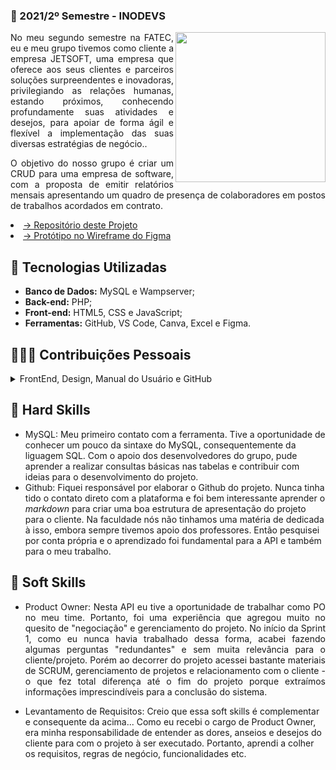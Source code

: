   ### 📍 2021/2º Semestre - INODEVS 
  <img align="right" src="https://user-images.githubusercontent.com/82103455/196815906-0dac1fb3-67a3-495f-bc2a-57d7e393e3f5.jpg" height="240px">
 <p align="justify">No meu segundo semestre na FATEC, eu e meu grupo tivemos como cliente a empresa JETSOFT, uma empresa que oferece aos seus clientes e parceiros soluções surpreendentes e inovadoras, privilegiando as relações humanas, estando próximos, conhecendo profundamente suas atividades e desejos, para apoiar de forma ágil e flexível a implementação das suas diversas estratégias de negócio..</p>
<p align="justify">O objetivo do nosso grupo é criar um CRUD para uma empresa de software, com a proposta de emitir relatórios mensais apresentando um quadro de presença de colaboradores em postos de trabalhos acordados em contrato.</p>


 <li><a href="https://github.com/Inodevs/Inodevs">→ Repositório deste Projeto</a></li> 
  <li><a href="https://www.figma.com/proto/tipWpDl8AF1pPSGCAsVdGA/Untitled?node-id=94%3A2&scaling=scale-down-width&page-id=91%3A2&starting-point-node-id=94%3A2">→ Protótipo no Wireframe do Figma</a></li> 
 
## 🔧 Tecnologias Utilizadas
- **Banco de Dados:** MySQL e Wampserver;
- **Back-end:** PHP;
- **Front-end:** HTML5, CSS e JavaScript;
- **Ferramentas:** GitHub, VS Code, Canva, Excel e Figma.

## 👨🏻‍💻 Contribuições Pessoais

<details>
  <summary> FrontEnd, Design, Manual do Usuário e GitHub </summary>
<p align="justify">Neste projeto eu comecei a aprender o desenvolvimento de HTML e CSS. Elaborei os wireframes e desenvolvi as primeiras telas para o projeto, conforme vocês podem ver um trecho no item abaixo. Fui PO da equipe e contribui efetivamente com a gestão das Tasks, backlog do produto e fiz o manual do usuário.</p>
 
  <details><summary> Alguns códigos que contribui: </summary>
  
  ```
  
<div class="site">
    <div id="cabecalho">
        <div class= " menu-principal ">
            <img class= "imagem" src="../img/perfil.jpg" alt=" Logo Inodevs">
            <br>
            <br>
            <a href="#conteudo-principal">Quem somos</a>
            <a href="#conteudo-secundario">Serviços</a>
            <a href="#rodape">Fale conosco</a>
        </div>
    </div>

    <div id="conteudo">
        <div id="conteudo-principal">
            <h1>Quem somos</h1>
             Somos uma empresa de tecnologia que esta iniciando sua jornada. <br>
             Nossa equipe é composta por um grupo de sete alunos do curso matutino de análise e desenvolvimento de <br> 
             sistemas da Fatec de São José dos Campos. 
            <br>
            <br>
            <br>
            <img class= "perfis" src="../img/imagem3.jpg" title="Scrum master Kauã Renó" alt="Scrum master Kauã Renó ">
            <img class= "perfis" src="../img/imagem7.jpg" title="Product Owner Luiz Habaeb" alt=" Product Owner Luiz Habaeb ">
            <img class= "perfis" src="../img/imagem6.jpg" title="Desenvolvedor Gustavo Kenji" alt=" Desenvolvedor Gustavo Kenji ">
            <img class= "perfis" src="../img/imagem1.jpg" title="Desenvolvedora Júlia Maria" alt=" Desenvolvedora Júlia Maria ">
            <img class= "perfis" src="../img/imagem2.jpg" title=" Desenvolvedora Júlia Rafaela" alt=" Desenvolvedora Júlia Rafaela ">
            <img class= "perfis" src="../img/imagem4.jpg" title="Desenvolvedor Luis Henrique" alt=" Desenvolvedor Luis Henrique ">
            <img class= "perfis" src="../img/imagem5.jpg" title="Desenvolvedora Maria Eduarda" alt=" Desenvolvedora Maria Eduarda ">
        </div>
    </div>

    <br>
    <br>
    <div id="rodape">

        <h1>Fale conosco:</h1>
        <p id="telefone-email">
            Inodevs.contact@gmail.com: <a href="mailto: Inodevs.contact@gmail.com?Subject=Título%20da%20mensagem" target="_blank">Enviar email</a> 
            <br>
            <br>
            Github: <a href="https://github.com/Inodevs" target="_blank">  Inodevs</a>
            <br>
        </p>
        <p id="endereco">
            <br>
            São José dos Campos - SP
        </p>
        <p>
            <a id="voltar" href="../php/controle.php">Voltar para o menu</a>
        </p>
        <b>        
            <small id="copyright">
            &copy; Inodevs Ltda. Todos os Direitos Reservados.
            </small>
        </b>
    </div>

</div>
    
    // CSS
    
    /*imagem de fundo*/
body {
    background-image: url(../img/fundo.jpg);
    background-repeat: no-repeat ;
    background-size: 100%;
    background-attachment: fixed;
    color: #333;
    margin-bottom: 50px;
    margin-top: 50px;
}

/*fundo branco no texto*/
.site{
    width: 70%;
    background-color: white;
    margin: 0 auto;
    height: auto;
}

.perfis{
    width: 80px;
    height: 80px;

}
/*.php{
    width: 120px;
    height: 80px;
}
/*.php{
    width: 230px;
    height: 120px;
}*/
.imagem{
    width: 300px;
    height: 300px;  
}

body, input, select, textarea {
    font-family: "Segoe UI";
    text-align: center;
}

a{
    border-radius: 6px; 
    padding:5px;
    text-decoration: none;
    text-align:center;	
    color:#ccc;
    background: rgb(95, 93, 98);	
    width:120px;  
    height:24px;
}

a:hover {
    color: #000;
    text-decoration: none;
}

p {
    font-size: 16px;
    margin-bottom: 1.5em;
    line-height: 1.4em;
    font-family: Marker Felt, fantasy;
}

#conteudo-principal h1 {
    font-size: 36px;
    margin-bottom: 0.5em;
   font-family: Marker Felt, fantasy;
}

#conteudo-principal h2,
#conteudo-secundario h1 {
    font-size: 24px;
    margin-bottom: 0.5em;
    font-family: Marker Felt, fantasy;
}

#conteudo-secundario p {
    font-size: 14px;
}

#rodape h1{
    font-size: 24px;
    margin-bottom: 0.5em;
    font-family: Marker Felt, fantasy;
}

#rodape {
    padding-bottom: 25px;
}

.menu-principal{
    margin: 0 auto;
    padding-top: 25px;
}

li {
    list-style-type: none;
}

.php{
    width: 200px;
    height: 100px; 
}

#voltar {
    color: black;
}

@media screen and (max-width: 480px) {     
    #rodape h1{
        font-size: 12px;
    }

    #conteudo-secundario p {
        font-size: 6.5px;
    }

    #conteudo-principal h2,
    #conteudo-secundario h1 {
        font-size: 16px;
    }

    p {
        font-size: 12px;
    }
    
    #conteudo-principal h1 {
        font-size: 20px;
    }

    .imagem{
        width: 175px;
        height: 150px;  
    }

    #copyright{
        font-size: 10px;
    }

    .site{
        width: 80%;
    }

    .perfis{
        width: 60px;
        height: 60px;
    }

    body {
        margin-bottom: 25px;
        margin-top: 25px;
        background-size: 230%;
    }

}
  ```
  </details>
  
</details>
  
## 🔹 Hard Skills
- MySQL: Meu primeiro contato com a ferramenta. Tive a oportunidade de conhecer um pouco da sintaxe do MySQL, consequentemente da liguagem SQL. Com o apoio dos desenvolvedores do grupo, pude aprender a realizar consultas básicas nas tabelas e contribuir com ideias para o desenvolvimento do projeto.
- Github: Fiquei responsável por elaborar o Github do projeto. Nunca tinha tido o contato direto com a plataforma e foi bem interessante aprender o _markdown_ para criar uma boa estrutura de apresentação do projeto para o cliente. Na faculdade nós não tinhamos uma matéria de dedicada à isso, embora sempre tivemos apoio dos professores. Então pesquisei por conta própria e o aprendizado foi fundamental para  a API e também para o meu trabalho.

## 🔹 Soft Skills
- <p align="justify">Product Owner: Nesta API eu tive a oportunidade de trabalhar como PO no meu time. Portanto, foi uma experiência que agregou muito no quesito de "negociação" e gerenciamento do projeto. No início da Sprint 1, como eu nunca havia trabalhado dessa forma, acabei fazendo algumas perguntas "redundantes" e sem muita relevância para o cliente/projeto. Porém ao decorrer do projeto acessei bastante materiais de SCRUM, gerenciamento de projetos e relacionamento com o cliente - o que fez total diferença até o fim do projeto porque extraímos informações imprescindíveis para a conclusão do sistema.
- Levantamento de Requisitos: Creio que essa soft skills é complementar e consequente da acima... Como eu recebi o cargo de Product Owner, era minha responsabilidade de entender as dores, anseios e desejos do cliente para com o projeto à ser executado. Portanto, aprendi a colher os requisitos, regras de negócio, funcionalidades etc.

 
 
